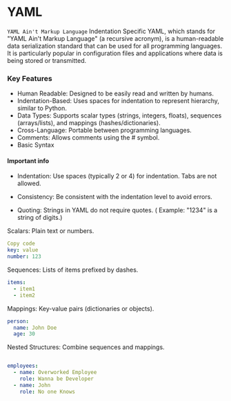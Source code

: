 # __YAML__
``` YAML Ain't Markup Language ```
Indentation Specific
YAML, which stands for "YAML Ain't Markup Language" (a recursive acronym), is a human-readable data serialization standard that can be used for all programming languages. It is particularly popular in configuration files and applications where data is being stored or transmitted.

### Key Features
* Human Readable: Designed to be easily read and written by humans.
* Indentation-Based: Uses spaces for indentation to represent hierarchy, similar to Python.
* Data Types: Supports scalar types (strings, integers, floats), sequences (arrays/lists), and mappings (hashes/dictionaries).
* Cross-Language: Portable between programming languages.
* Comments: Allows comments using the # symbol.
* Basic Syntax

#### Important info
* Indentation: Use spaces (typically 2 or 4) for indentation. Tabs are not allowed.

* Consistency: Be consistent with the indentation level to avoid errors.

* Quoting: Strings in YAML do not require quotes. ( Example: "1234" is a string of digits.)

Scalars: Plain text or numbers.

```yaml
Copy code
key: value
number: 123
```

Sequences: Lists of items prefixed by dashes.

```yaml
items:
  - item1
  - item2
```
Mappings: Key-value pairs (dictionaries or objects).
```yaml
person:
  name: John Doe
  age: 30
```
Nested Structures: Combine sequences and mappings.
```yaml

employees:
  - name: Overworked Employee
    role: Wanna be Developer
  - name: John
    role: No one Knows
```

